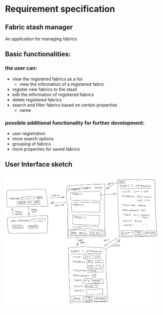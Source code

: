 # Requirement specification

## Fabric stash manager

An application for managing fabrics 

## Basic functionalities:

### the user can:
- view the registered fabrics as a list 
  - view the information of a registered fabric 
- register new fabrics to the stash 
- edit the information of registered fabrics 
- delete registered fabrics
- search and filter fabrics based on certain properties 
  - name

### possible additional functionality for further development:

- user registration
- more search options
- grouping of fabrics
- more properties for saved fabrics


## User Interface sketch

![UI sketch of the fabric stash manager application's basic functionality](https://github.com/taru-s/ot-harjoitustyo/blob/master/fabric-stash/dokumentaatio/kuvat/user-interface-sketch.png)

